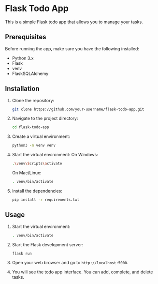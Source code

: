 # Flask Todo App

This is a simple Flask todo app that allows you to manage your tasks.

## Prerequisites

Before running the app, make sure you have the following installed:

- Python 3.x
- Flask
- venv
- FlaskSQLAlchemy

## Installation

1. Clone the repository:

    ```bash
    git clone https://github.com/your-username/flask-todo-app.git
    ```

2. Navigate to the project directory:

    ```bash
    cd flask-todo-app
    ```

3. Create a virtual environment:
    ```bash
    python3 -m venv venv
    ```

4. Start the virtual environment:
    On Windows:
    ```bash
    .\venv\Scripts\activate
    ```

    On Mac/Linux:
    ```bash
    . venv/bin/activate
    ```

5. Install the dependencies:

    ```bash
    pip install -r requirements.txt
    ```

## Usage

1. Start the virtual environment:
    ```bash
    . venv/bin/activate
    ```

2. Start the Flask development server:

    ```bash
    flask run
    ```

3. Open your web browser and go to `http://localhost:5000`.

4. You will see the todo app interface. You can add, complete, and delete tasks.
